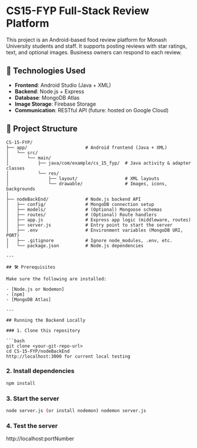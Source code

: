 # CS15-FYP Full-Stack Review Platform

This project is an Android-based food review platform for Monash University students and staff. 
It supports posting reviews with star ratings, text, and optional images. Business owners can respond to each review.

## 🔌 Technologies Used

- **Frontend**: Android Studio (Java + XML)
- **Backend**: Node.js + Express
- **Database**: MongoDB Atlas
- **Image Storage**: Firebase Storage
- **Communication**: RESTful API (future: hosted on Google Cloud)

## 📁 Project Structure

```plaintext
CS-15-FYP/
├── app/                      # Android frontend (Java + XML)
│   └── src/
│       └── main/
│           ├── java/com/example/cs_15_fyp/  # Java activity & adapter classes
│           └── res/
│               ├── layout/                  # XML layouts
│               └── drawable/                # Images, icons, backgrounds
│
├── nodeBackEnd/              # Node.js backend API
│   ├── config/               # MongoDB connection setup
│   ├── models/               # (Optional) Mongoose schemas
│   ├── routes/               # (Optional) Route handlers
│   ├── app.js                # Express app logic (middleware, routes)
│   ├── server.js             # Entry point to start the server
│   ├── .env                  # Environment variables (MongoDB URI, PORT)
│   ├── .gitignore            # Ignore node_modules, .env, etc.
│   └── package.json          # Node.js dependencies

---

## 🛠️ Prerequisites

Make sure the following are installed:

- [Node.js or Nodemon]
- [npm]
- [MongoDB Atlas]

---

## Running the Backend Locally

### 1. Clone this repository

```bash
git clone <your-git-repo-url>
cd CS-15-FYP/nodeBackEnd
http://localhost:3000 for current local testing
```
### 2. Install dependencies
```bash
npm install
```
### 3. Start the server
```bash
node server.js (or install nodemon) nodemon server.js
```
### 4. Test the server
http://localhost:portNumber
